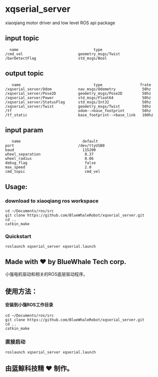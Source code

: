 # xqserial_server
xiaoqiang motor driver and low level ROS api package
    
## input topic
      name                                  type        
    /cmd_vel                         geometry_msgs/Twist
    /barDetectFlag                   std_msgs/Bool
    
## output topic
       name                                 type                 frate
    /xqserial_server/Odom            nav_msgs/Odometry            50hz
    /xqserial_server/Pose2D          geometry_msgs/Pose2D         50hz
    /xqserial_server/Power           std_msgs/Float64             50hz
    /xqserial_server/StatusFlag      std_msgs/Int32               50hz
    /xqserial_server/Twist           geometry_msgs/Twist          50hz
    /tf                              odom-->base_footprint        50hz
    /tf_static                       base_footprint-->base_link   100hz
    
## input param   
       name                            default
    port                             /dev/ttyUSB0
    baud                               115200
    wheel_separation                    0.37
    wheel_radius                        0.06
    debug_flag                          false
    max_speed                           2.0
    cmd_topic                           cmd_vel

## Usage:
### download to xiaoqiang ros workspace
```
cd ~/Documents/ros/src
git clone https://github.com/BlueWhaleRobot/xqserial_server.git 
cd ..
catkin_make
```
### Quickstart
```
roslaunch xqserial_server xqserial.launch
```
## Made with :heart: by BlueWhale Tech corp.
    
    
小强电机驱动和相关的ROS底层驱动程序。  
## 使用方法：
#### 安装到小强ROS工作目录
```
cd ~/Documents/ros/src
git clone https://github.com/BlueWhaleRobot/xqserial_server.git 
cd ..
catkin_make
```
### 直接启动
```
roslaunch xqserial_server xqserial.launch
```
    
## 由蓝鲸科技精 :heart: 制作。
